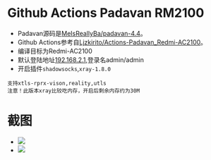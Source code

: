 # Github Actions Padavan RM2100

- Padavan源码是[MeIsReallyBa/padavan-4.4](https://github.com/MeIsReallyBa/padavan-4.4)。
- Github Actions参考自[Ljzkirito/Actions-Padavan_Redmi-AC2100](https://github.com/Ljzkirito/Actions-Padavan_Redmi-AC2100)。
- 编译目标为Redmi-AC2100
- 默认登陆地址[192.168.2.1](http://192.168.5.1),登录名admin/admin
- 开启插件`shadowsocks`,`xray-1.8.0`
```
支持xtls-rprx-vison,reality,utls
注意！此版本xray比较吃内存，开启后剩余内存约为30M
```

# 截图
- ![](https://raw.githubusercontent.com/FishInShallow/Padavan_RM2100/MelsReallyBa/screenshot1.png)
- ![](https://raw.githubusercontent.com/FishInShallow/Padavan_RM2100/MelsReallyBa/screenshot2.png)

